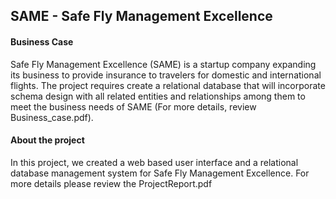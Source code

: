 ## SAME - Safe Fly Management Excellence


#### Business Case

Safe Fly Management Excellence (SAME) is a startup company expanding its business to provide insurance to travelers for domestic and international flights.  The project requires create a relational database that will incorporate schema design with all related entities and relationships among them to meet the business needs of SAME (For more details, review Business_case.pdf).


#### About the project

In this project, we created a web based user interface and a relational database management system for Safe Fly Management Excellence. For more details please review the ProjectReport.pdf

